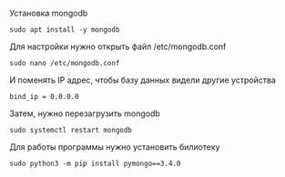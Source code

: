 Установка mongodb
```
sudo apt install -y mongodb
```
Для настройки нужно открыть файл /etc/mongodb.conf
```
sudo nano /etc/mongodb.conf
```
И поменять IP адрес, чтобы базу данных видели другие устройства
```
bind_ip = 0.0.0.0
```
Затем, нужно перезагрузить mongodb
```
sudo systemctl restart mongodb
```
Для работы программы нужно установить билиотеку
```
sudo python3 -m pip install pymongo==3.4.0
```